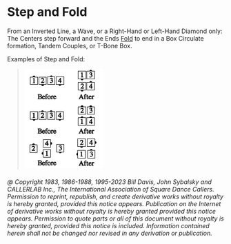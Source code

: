
# Step and Fold

From an Inverted Line, a Wave, or a Right-Hand or Left-Hand Diamond only: The
Centers step forward and the Ends [Fold](../ms/fold.md) to end in a Box
Circulate formation, Tandem Couples, or T-Bone Box.

Examples of Step and Fold:

> 
> ![alt](step_and_fold.png)
> 

###### @ Copyright 1983, 1986-1988, 1995-2023 Bill Davis, John Sybalsky and CALLERLAB Inc., The International Association of Square Dance Callers. Permission to reprint, republish, and create derivative works without royalty is hereby granted, provided this notice appears. Publication on the Internet of derivative works without royalty is hereby granted provided this notice appears. Permission to quote parts or all of this document without royalty is hereby granted, provided this notice is included. Information contained herein shall not be changed nor revised in any derivation or publication.

